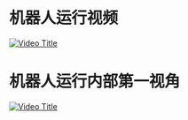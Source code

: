# 机器人运行视频
[![Video Title](https://img.youtube.com/vi/k_Np67mU-Is/0.jpg)](https://youtu.be/k_Np67mU-Is)
# 机器人运行内部第一视角
[![Video Title](https://img.youtube.com/vi/TlpeJON435A/0.jpg)](https://www.youtube.com/watch?v=TlpeJON435A)



